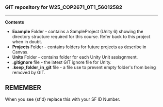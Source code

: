### GIT repository for W25_COP2671_0T1_56012582
---
**Contents**
- **Example** Folder - contains a SampleProject (Unity 6) showing the directory structure required for this course. Refer back to this project when in doubt.
- **Projects** Folder - contains folders for future projects as describe in Canvas.
- **Units** Folder - contains folder for each Unity Unit assisgnment.
- **.gitignore** file - the latest GIT ignore file for Unity.
- **.keep_folder_in_git** file - a file use to prevent empty folder's from being removed by GIT.

## REMEMBER
When you see {sfid} replace this with your SF ID Number.